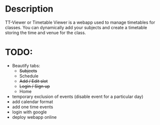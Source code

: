 # Description
TT-Viewer or Timetable Viewer is a webapp used to manage timetables for classes. You can dynamically add your subjects and create a timetable storing the time and venue for the class.

# TODO: 
- Beautify tabs:
    - ~~Subjects~~
    - Schedule
    - ~~Add / Edit slot~~
    - ~~Login / Sign up~~
    - Home
- temporary exclusion of events (disable event for a particular day)
- add calendar format
- add one time events
- login with google
- deploy webapp online
